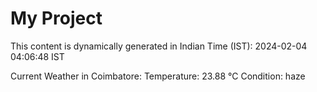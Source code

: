 # My Project

This content is dynamically generated in Indian Time (IST): 2024-02-04 04:06:48 IST


Current Weather in Coimbatore:
Temperature: 23.88 °C
Condition: haze
